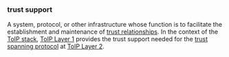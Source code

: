 ### trust support

<p class="c8"><span>A system, protocol, or other infrastructure whose function is to facilitate the establishment and maintenance of </span><span class="c2"><a class="c3" href="#h.pu2asd79bqzo">trust relationships</a></span><span>. In the context of the </span><span class="c2"><a class="c3" href="#h.wms58fgdch9m">ToIP stack</a></span><span>, </span><span class="c2"><a class="c3" href="#h.24ggrl8oz4ma">ToIP Layer 1</a></span><span>&nbsp;provides the trust support needed for the </span><span class="c2"><a class="c3" href="#h.fnuaao3a1j25">trust spanning protocol</a></span><span>&nbsp;at </span><span class="c2"><a class="c3" href="#h.ikqr9hyt133k">ToIP Layer 2</a></span><span class="c0">.</span></p>